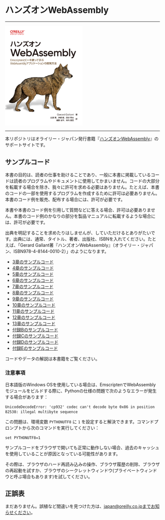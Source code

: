 # ハンズオンWebAssembly

---

<img src="webassembly_cvr.jpg" width="50%">

---

本リポジトリはオライリー・ジャパン発行書籍『[ハンズオンWebAssembly](https://www.oreilly.co.jp/books/9784814400102/)』のサポートサイトです。


## サンプルコード

本書の目的は、読者の仕事を助けることであり、一般に本書に掲載しているコードは読者のプログラムやドキュメントに使用してかまいません。コードの大部分を転載する場合を除き、我々に許可を求める必要はありません。たとえば、本書のコードの一部を使用するプログラムを作成するために許可は必要ありません。本書のコード例を販売、配布する場合には、許可が必要です。

本書や本書のコード例を引用して質問などに答える場合、許可は必要ありません。本書のコード例のかなりの部分を製品マニュアルに転載するような場合には、許可が必要です。

出典を明記することを求めたりはしませんが、していただけるとありがたいです。出典には、通常、タイトル、著者、出版社、ISBNを入れてください。たとえば、「Gerard Gallant著『ハンズオンWebAssembly』（オライリー・ジャパン、ISBN978-4-8144-0010-2）」のようになります。

* [3章のサンプルコード](./Chapter%203/)
* [4章のサンプルコード](./Chapter%204/)
* [5章のサンプルコード](./Chapter%205/)
* [6章のサンプルコード](./Chapter%206/)
* [7章のサンプルコード](./Chapter%207/)
* [8章のサンプルコード](./Chapter%208/)
* [9章のサンプルコード](./Chapter%209/)
* [10章のサンプルコード](./Chapter%2010/)
* [11章のサンプルコード](./Chapter%2011/)
* [12章のサンプルコード](./Chapter%2012/)
* [13章のサンプルコード](./Chapter%2013/)
* [付録Bのサンプルコード](./Appendix%20B/)
* [付録Cのサンプルコード](./Appendix%20C/)
* [付録Dのサンプルコード](./Appendix%20D/)
* [付録Eのサンプルコード](./Appendix%20E/)

コードやデータの解説は本書籍をご覧ください。

### 注意事項
日本語版のWindows OSを使用している場合は、EmscriptenでWebAssemblyモジュールをビルドする際に、Pythonの仕様の問題で次のようなエラーが発生する場合があります：

```
UnicodeDecodeError: 'cp932' codec can't decode byte 0x86 in position 82538: illegal multibyte sequence
```

この問題は、環境変数 `PYTHONUTF8` に `1` を設定すると解決できます。コマンドプロンプトから次のコマンドを実行してください：

```
set PYTHONUTF8=1
```

サンプルコードをブラウザで開いても正常に動作しない場合、過去のキャッシュを使用していることが原因となっている可能性があります。

その際は、ブラウザのハード再読み込みの操作、ブラウザ履歴の削除、ブラウザの再起動を試すか、ブラウザのシークレットウィンドウ(プライベートウィンドウと呼ぶ場合もあります)を試してください。

## 正誤表

まだありません。誤植など間違いを見つけた方は、japan@oreilly.co.jpまでお知らせください。

